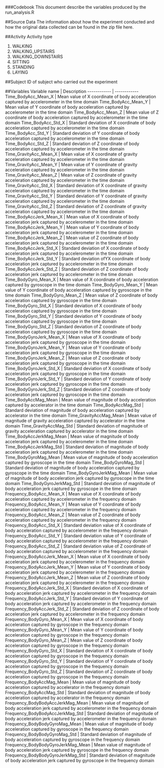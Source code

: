 ###Codebook
This document describe the variables produced by the run_analysis.R

##Source Data
The information about how the experiment conducted and how the original data collected can be found in the zip file here.

##Activity
Activity type

1. WALKING
2. WALKING_UPSTAIRS
3. WALKING_DOWNSTAIRS
4. SITTING
5. STANDING
6. LAYING

##Subject
ID of subject who carried out the experiment

##Variables
Variable name | Description
------------ | ------------
Time_BodyAcc_Mean_X | Mean value of X coordinate of body acceleration captured by accelerometer in the time domain
Time_BodyAcc_Mean_Y | Mean value of Y coordinate of body acceleration captured by accelerometer in the time domain
Time_BodyAcc_Mean_Z | Mean value of Z coordinate of body acceleration captured by accelerometer in the time domain
Time_BodyAcc_Std_X | Standard deviation of X coordinate of body acceleration captured by accelerometer in the time domain
Time_BodyAcc_Std_Y | Standard deviation of Y coordinate of body acceleration captured by accelerometer in the time domain
Time_BodyAcc_Std_Z | Standard deviation of Z coordinate of body acceleration captured by accelerometer in the time domain
Time_GravityAcc_Mean_X | Mean value of X coordinate of gravity acceleration captured by accelerometer in the time domain
Time_GravityAcc_Mean_Y | Mean value of Y coordinate of gravity acceleration captured by accelerometer in the time domain
Time_GravityAcc_Mean_Z | Mean value of Z coordinate of gravity acceleration captured by accelerometer in the time domain
Time_GravityAcc_Std_X | Standard deviation of X coordinate of gravity acceleration captured by accelerometer in the time domain
Time_GravityAcc_Std_Y | Standard deviation of Y coordinate of gravity acceleration captured by accelerometer in the time domain
Time_GravityAcc_Std_Z | Standard deviation of Z coordinate of gravity acceleration captured by accelerometer in the time domain
Time_BodyAccJerk_Mean_X | Mean value of X coordinate of body acceleration jerk captured by accelerometer in the time domain
Time_BodyAccJerk_Mean_Y | Mean value of Y coordinate of body acceleration jerk captured by accelerometer in the time domain
Time_BodyAccJerk_Mean_Z | Mean value of Z coordinate of body acceleration jerk captured by accelerometer in the time domain
Time_BodyAccJerk_Std_X | Standard deviation of X coordinate of body acceleration jerk captured by accelerometer in the time domain
Time_BodyAccJerk_Std_Y | Standard deviation ofYX coordinate of body acceleration jerk captured by accelerometer in the time domain
Time_BodyAccJerk_Std_Z | Standard deviation of Z coordinate of body acceleration jerk captured by accelerometer in the time domain
Time_BodyGyro_Mean_X | Mean value of X coordinate of body acceleration captured by gyroscope in the time domain
Time_BodyGyro_Mean_Y | Mean value of Y coordinate of body acceleration captured by gyroscope in the time domain
Time_BodyGyro_Mean_Z | Mean value of Z coordinate of body acceleration captured by gyroscope in the time domain
Time_BodyGyro_Std_X | Standard deviation of X coordinate of body acceleration captured by gyroscope in the time domain
Time_BodyGyro_Std_Y | Standard deviation of Y coordinate of body acceleration captured by gyroscope in the time domain
Time_BodyGyro_Std_Z | Standard deviation of Z coordinate of body acceleration captured by gyroscope in the time domain
Time_BodyGyroJerk_Mean_X | Mean value of X coordinate of body acceleration jerk captured by gyroscope in the time domain
Time_BodyGyroJerk_Mean_Y | Mean value of Y coordinate of body acceleration jerk captured by gyroscope in the time domain
Time_BodyGyroJerk_Mean_Z | Mean value of Z coordinate of body acceleration jerk captured by gyroscope in the time domain
Time_BodyGyroJerk_Std_X | Standard deviation of X coordinate of body acceleration jerk captured by gyroscope in the time domain
Time_BodyGyroJerk_Std_Y | Standard deviation of Y coordinate of body acceleration jerk captured by gyroscope in the time domain
Time_BodyGyroJerk_Std_Z | Standard deviation of Z coordinate of body acceleration jerk captured by gyroscope in the time domain
Time_BodyAccMag_Mean | Mean value of magnitude of body acceleration captured by accelerator in the time domain
Time_BodyAccMag_Std | Standard deviation of magnitude of body acceleration captured by accelerator in the time domain
Time_GravityAccMag_Mean | Mean value of magnitude of gravity acceleration captured by accelerator in the time domain
Time_GravityAccMag_Std | Standard deviation of magnitude of gravity acceleration captured by accelerator in the time domain
Time_BodyAccJerkMag_Mean | Mean value of magnitude of body acceleration jerk captured by accelerometer in the time domain
Time_BodyAccJerkMag_Std | Standard deviation of magnitude of body acceleration jerk captured by accelerometer in the time domain
Time_BodyGyroMag_Mean | Mean value of magnitude of body acceleration captured by gyroscope in the time domain
Time_BodyGyroMag_Std | Standard deviation of magnitude of body acceleration captured by gyroscope in the time domain
Time_BodyGyroJerkMag_Mean | Mean value of magnitude of body acceleration jerk captured by gyroscope in the time domain
Time_BodyGyroJerkMag_Std | Standard deviation of magnitude of body acceleration jerk captured by gyroscope in the time domain
Frequency_BodyAcc_Mean_X | Mean value of X coordinate of body acceleration captured by accelerometer in the frequency domain
Frequency_BodyAcc_Mean_Y | Mean value of Y coordinate of body acceleration captured by accelerometer in the frequency domain
Frequency_BodyAcc_Mean_Z | Mean value of Z coordinate of body acceleration captured by accelerometer in the frequency domain
Frequency_BodyAcc_Std_X | Standard deviation value of X coordinate of body acceleration captured by accelerometer in the frequency domain
Frequency_BodyAcc_Std_Y | Standard deviation value of Y coordinate of body acceleration captured by accelerometer in the frequency domain
Frequency_BodyAcc_Std_Z | Standard deviation value of Z coordinate of body acceleration captured by accelerometer in the frequency domain
Frequency_BodyAccJerk_Mean_X | Mean value of X coordinate of body acceleration jerk captured by accelerometer in the frequency domain
Frequency_BodyAccJerk_Mean_Y | Mean value of Y coordinate of body acceleration jerk captured by accelerometer in the frequency domain
Frequency_BodyAccJerk_Mean_Z | Mean value of Z coordinate of body acceleration jerk captured by accelerometer in the frequency domain
Frequency_BodyAccJerk_Std_X | Standard deviation of X coordinate of body acceleration jerk captured by accelerometer in the frequency domain
Frequency_BodyAccJerk_Std_Y | Standard deviation of Y coordinate of body acceleration jerk captured by accelerometer in the frequency domain
Frequency_BodyAccJerk_Std_Z | Standard deviation of Z coordinate of body acceleration jerk captured by accelerometer in the frequency domain
Frequency_BodyGyro_Mean_X | Mean value of X coordinate of body acceleration captured by gyroscope in the frequency domain
Frequency_BodyGyro_Mean_Y | Mean value of Y coordinate of body acceleration captured by gyroscope in the frequency domain
Frequency_BodyGyro_Mean_Z | Mean value of Z coordinate of body acceleration captured by gyroscope in the frequency domain
Frequency_BodyGyro_Std_X | Standard deviation of X coordinate of body acceleration captured by gyroscope in the frequency domain
Frequency_BodyGyro_Std_Y | Standard deviation of Y coordinate of body acceleration captured by gyroscope in the frequency domain
Frequency_BodyGyro_Std_Z | Standard deviation of Z coordinate of body acceleration captured by gyroscope in the frequency domain
Frequency_BodyAccMag_Mean | Mean value of magnitude of body acceleration captured by accelerator in the frequency domain
Frequency_BodyAccMag_Std | Standard deviation of magnitude of body acceleration captured by accelerator in the frequency domain
Frequency_BodyBodyAccJerkMag_Mean | Mean value of magnitude of body acceleration jerk captured by accelerometer in the frequency domain
Frequency_BodyBodyAccJerkMag_Std | Standard deviation of magnitude of body acceleration jerk captured by accelerometer in the frequency domain
Frequency_BodyBodyGyroMag_Mean | Mean value of magnitude of body acceleration captured by gyroscope in the frequency domain
Frequency_BodyBodyGyroMag_Std | Standard deviation of magnitude of body acceleration captured by gyroscope in the frequency domain
Frequency_BodyBodyGyroJerkMag_Mean | Mean value of magnitude of body acceleration jerk captured by gyroscope in the frequency domain
Frequency_BodyBodyGyroJerkMag_Std | Standard deviation of magnitude of body acceleration jerk captured by gyroscope in the frequency domain
